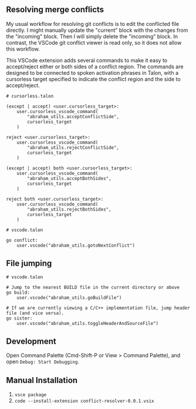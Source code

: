 ## Resolving merge conflicts

My usual workflow for resolving git conflicts is to edit the conflicted file directly. I might manually update the "current" block with the changes from the "incoming" block. Then I will simply delete the "incoming" block. In contrast, the VSCode git conflict viewer is read only, so it does not allow this workflow.

This VSCode extension adds several commands to make it easy to accept/reject either or both sides of a conflict region. The commands are designed to be connected to spoken activation phrases in Talon, with a cursorless target specified to indicate the conflict region and the side to accept/reject.


```
# cursorless.talon

(except | accept) <user.cursorless_target>:
    user.cursorless_vscode_command(
        "abraham_utils.acceptConflictSide",
        cursorless_target
    )

reject <user.cursorless_target>:
    user.cursorless_vscode_command(
        "abraham_utils.rejectConflictSide",
        cursorless_target
    )

(except | accept) both <user.cursorless_target>:
    user.cursorless_vscode_command(
        "abraham_utils.acceptBothSides",
        cursorless_target
    )

reject both <user.cursorless_target>:
    user.cursorless_vscode_command(
        "abraham_utils.rejectBothSides",
        cursorless_target
    )
```

```
# vscode.talon

go conflict:
    user.vscode("abraham_utils.gotoNextConflict")
```

## File jumping

```
# vscode.talon

# Jump to the nearest BUILD file in the current directory or above
go build:
    user.vscode("abraham_utils.goBuildFile")

# If we are currently viewing a C/C++ implementation file, jump header file (and vice versa).
go sister:
    user.vscode("abraham_utils.toggleHeaderAndSourceFile")
```

## Development
Open Command Palette (Cmd-Shift-P or View > Command Palette), and open `Debug: Start Debugging`.

## Manual Installation
1. `vsce package`
2. `code --install-extension conflict-resolver-0.0.1.vsix`

